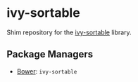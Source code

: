 # ivy-sortable

Shim repository for the [ivy-sortable][1] library.

## Package Managers

  * [Bower][2]: `ivy-sortable`

[1]: https://github.com/IvyApp/ivy-sortable
[2]: http://bower.io
